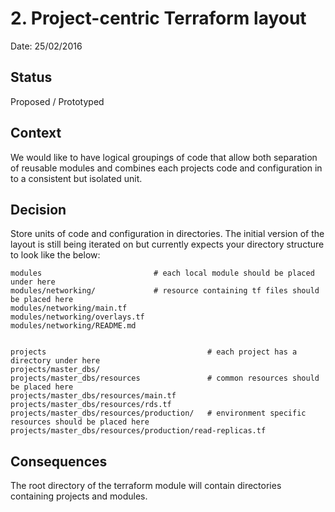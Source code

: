 # 2. Project-centric Terraform layout

Date: 25/02/2016

## Status

Proposed / Prototyped

## Context

We would like to have logical groupings of code that allow both separation of
reusable modules and combines each projects code and configuration in to a
consistent but isolated unit.

## Decision

Store units of code and configuration in directories. The initial version of the layout is still
being iterated on but currently expects your directory structure to look like the below:

    modules                         # each local module should be placed under here
    modules/networking/             # resource containing tf files should be placed here
    modules/networking/main.tf
    modules/networking/overlays.tf
    modules/networking/README.md


    projects                                    # each project has a directory under here
    projects/master_dbs/
    projects/master_dbs/resources               # common resources should be placed here
    projects/master_dbs/resources/main.tf
    projects/master_dbs/resources/rds.tf
    projects/master_dbs/resources/production/   # environment specific resources should be placed here
    projects/master_dbs/resources/production/read-replicas.tf

## Consequences

The root directory of the terraform module will contain directories containing 
projects and modules.
